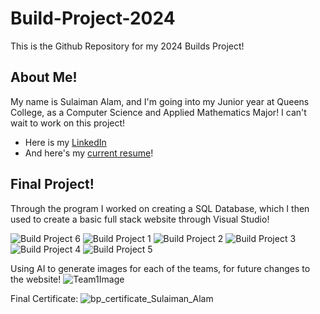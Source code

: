 # Build-Project-2024
This is the Github Repository for my 2024 Builds Project!

## About Me!
My name is Sulaiman Alam, and I'm going into my Junior year at Queens College, as a Computer Science and Applied Mathematics Major! I can't wait to work on this project!
- Here is my [LinkedIn](https://www.linkedin.com/in/sulaiman-alam-500809218/)
- And here's my [current resume](https://docs.google.com/document/d/1JnossXZEZPVnLErQpyMF6qiKD990J2nWB8-mnb5RmIY/edit?usp=sharing)!

## Final Project!

Through the program I worked on creating a SQL Database, which I then used to create a basic full stack website through Visual Studio!

![Build Project 6](https://github.com/user-attachments/assets/fa742b73-acda-49d0-b619-fe00362182ab)
![Build Project 1](https://github.com/user-attachments/assets/6dbac46b-c3e1-4b06-a7bf-e348d6ef1e11)
![Build Project 2](https://github.com/user-attachments/assets/0e8ca649-0ccd-4b06-a3a1-c8333bddb48c)
![Build Project 3](https://github.com/user-attachments/assets/0def048d-5927-4dc6-948b-2410cd6e5f13)
![Build Project 4](https://github.com/user-attachments/assets/df099ada-800a-4037-b12a-74da4576e872)
![Build Project 5](https://github.com/user-attachments/assets/51781c1e-dace-4823-839e-0eee8ad4f133)

Using AI to generate images for each of the teams, for future changes to the website!
![Team1Image](https://github.com/user-attachments/assets/dd3763b6-53a9-499e-860d-401b9686b05c)

Final Certificate:
![bp_certificate_Sulaiman_Alam](https://github.com/user-attachments/assets/7608d053-7770-4cbc-a8b7-1eca0fb5331a)
